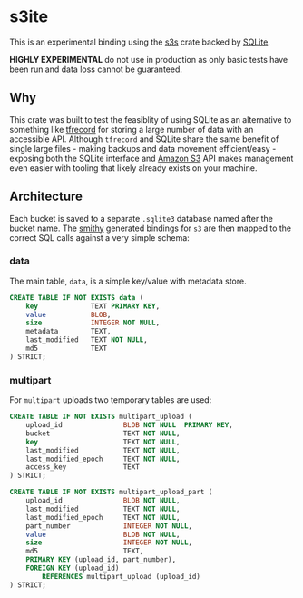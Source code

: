 # s3ite

This is an experimental binding using the [s3s](https://crates.io/crates/s3s) crate backed by [SQLite](https://www.sqlite.org).

**HIGHLY EXPERIMENTAL** do not use in production as only basic tests have been run and data loss cannot be guaranteed.

## Why

This crate was built to test the feasiblity of using SQLite as an alternative to something like [tfrecord](https://www.tensorflow.org/tutorials/load_data/tfrecord) for storing a large number of data with an accessible API. Although `tfrecord` and SQLite share the same benefit of single large files - making backups and data movement efficient/easy - exposing both the SQLite interface and [Amazon S3](https://aws.amazon.com/s3/) API makes management even easier with tooling that likely already exists on your machine.

## Architecture

Each bucket is saved to a separate `.sqlite3` database named after the bucket name. The [smithy](https://github.com/awslabs/smithy) generated bindings for `s3` are then mapped to the correct SQL calls against a very simple schema:

### data

The main table, `data`, is a simple key/value with metadata store.

```sql
CREATE TABLE IF NOT EXISTS data (
    key             TEXT PRIMARY KEY,
    value           BLOB,
    size            INTEGER NOT NULL,
    metadata        TEXT,
    last_modified   TEXT NOT NULL,
    md5             TEXT
) STRICT;
```

### multipart

For `multipart` uploads two temporary tables are used:

```sql
CREATE TABLE IF NOT EXISTS multipart_upload (
    upload_id               BLOB NOT NULL  PRIMARY KEY,
    bucket                  TEXT NOT NULL,
    key                     TEXT NOT NULL,
    last_modified           TEXT NOT NULL,
    last_modified_epoch     TEXT NOT NULL,
    access_key              TEXT
) STRICT;

CREATE TABLE IF NOT EXISTS multipart_upload_part (
    upload_id               BLOB NOT NULL,
    last_modified           TEXT NOT NULL,
    last_modified_epoch     TEXT NOT NULL,
    part_number             INTEGER NOT NULL,
    value                   BLOB NOT NULL,
    size                    INTEGER NOT NULL,
    md5                     TEXT,
    PRIMARY KEY (upload_id, part_number),
    FOREIGN KEY (upload_id)
        REFERENCES multipart_upload (upload_id)
) STRICT;
```